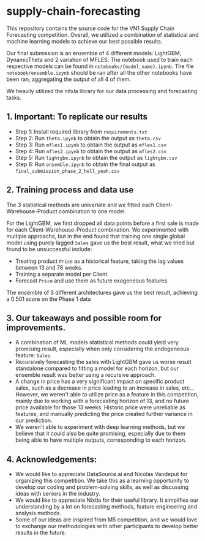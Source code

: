 # supply-chain-forecasting

This repository contains the source code for the VN1 Supply Chain Forecasting competition. Overall, we utilized a combination of statistical and machine learning models to achieve our best possible results.

Our final submission is an ensemble of 4 different models: LightGBM, DynamicTheta and 2 variation of MFLES. The notebook used to train each respective models can be found in `notebooks/{model_name}.ipynb`. The file `notebook/ensemble.ipynb` should be ran after all the other notebooks have been ran, aggregating the output of all 4 of them.

We heavily utilized the nitxla library for our data processing and forecasting tasks.

## 1. Important: To replicate our results

- Step 1: Install required library from `requirements.txt`
- Step 2: Run `theta.ipynb` to obtain the output as `theta.csv`
- Step 3: Run `mfles1.ipynb` to obtain the output as `mfles1.csv`
- Step 4: Run `mfles2.ipynb` to obtain the output as `mfles2.csv`
- Step 5: Run `lightgbm.ipynb` to obtain the output as `lightgbm.csv`
- Step 6: Run `ensemble.ipynb` to obtain the final output as `final_submission_phase_2_hell_yeah.csv`

## 2. Training process and data use

The 3 statistical methods are univariate and we fitted each Client-Warehouse-Product combination to one model. 

For the LightGBM, we first dropped all data points before a first sale is made for each Client-Warehouse-Product combination. We experimented with multiple approachs, but in the end found that training one single global model using purely lagged `Sales` gave us the best result, what we tried but found to be unsuccessful include:
- Treating product `Price` as a historical feature, taking the lag values between 13 and 78 weeks.
- Training a separate model per Client.
- Forecast `Price` and use them as future exogeneous features.

The ensemble of 3 different architectures gave us the best result, achieving a 0.501 score on the Phase 1 data  

## 3. Our takeaways and possible room for improvements.

- A combination of ML models statistical methods could yield very promising result, especially when only considering the endogeneous feature: `Sales`.
- Recursively forecasting the sales with LightGBM gave us worse result standalone compared to fitting a model for each horizon, but our ensemble result was better using a recursive approach.
- A change in price has a very significant impact on specific product sales, such as a decrease in price leading to an increase in sales, etc... However, we weren't able to utilize price as a feature in this competition, mainly due to working with a forecasting horizon of 13, and no future price available for those 13 weeks. Historic price were unreliable as features, and manually predicting the price created further variance in our prediction.
- We weren't able to experiment with deep learning methods, but we believe that it could also be quite promising, especially due to them being able to have multiple outputs, corresponding to each horizon.

## 4. Acknowledgements:

- We would like to appreciate DataSource.ai and Nicolas Vandeput for organizing this competition. We take this as a learning opportunity to develop our coding and problem-solving skills, as well as discussing ideas with seniors in the industry.
- We would like to appreciate Nixtla for their useful library. It simplifies our understanding by a lot on forecasting methods, feature engineering and analysis methods.
- Some of our ideas are inspired from M5 competition, and we would love to exchange our methodologies with other participants to develop better results in the future.
